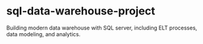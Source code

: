 # sql-data-warehouse-project
Building modern data warehouse with SQL server, including ELT processes, data modeling, and analytics. 
